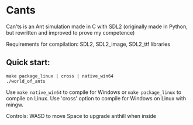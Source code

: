 # Cants
Can'ts is an Ant simulation made in C with SDL2 (originally made in Python, but rewritten and improved to prove my competence)

Requirements for compilation:
SDL2, SDL2_image, SDL2_ttf libraries

## Quick start:
```console
make package_linux | cross | native_win64
./world_of_ants
```
Use `make native_win64` to compile for Windows or `make package_linux` to compile on Linux.
Use 'cross' option to compile for Windows on Linux with mingw.

Controls:
    WASD to move
    Space to upgrade anthill when inside
